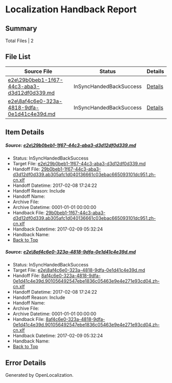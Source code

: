 # <a name='report-top'></a> Localization Handback Report

## Summary
 Total Files | 2

## File List
 Source File | Status | Details 
 ----------- | ------ | ------- 
 [e2e\29b0beb1-1f67-44c3-aba3-d3d12df0d339.md](https://github.com/OpenLocalizationTestOrg/ol-test0/blob/44d8ab214b05bd840f4c2e4a47fa9b44f547f85a/e2e/29b0beb1-1f67-44c3-aba3-d3d12df0d339.md) | InSyncHandedBackSuccess | [Details](#3295085add1e9ec33d22e908923686d6fc7f78081)
 [e2e\8af4c6e0-323a-4818-9dfa-0e1d41c4e39d.md](https://github.com/OpenLocalizationTestOrg/ol-test0/blob/44d8ab214b05bd840f4c2e4a47fa9b44f547f85a/e2e/8af4c6e0-323a-4818-9dfa-0e1d41c4e39d.md) | InSyncHandedBackSuccess | [Details](#2fe594054dccc1915266ecbc405386ed986f793b2)

## Item Details
##### <a name='3295085add1e9ec33d22e908923686d6fc7f78081'></a> Source: [e2e\29b0beb1-1f67-44c3-aba3-d3d12df0d339.md](https://github.com/OpenLocalizationTestOrg/ol-test0/blob/44d8ab214b05bd840f4c2e4a47fa9b44f547f85a/e2e/29b0beb1-1f67-44c3-aba3-d3d12df0d339.md)
* Status: InSyncHandedBackSuccess
* Target File: [e2e\29b0beb1-1f67-44c3-aba3-d3d12df0d339.md](https://github.com/OpenLocalizationTestOrg/ol-test0-zhcn/blob/7b1e669feac9b7606fc9336655a8e458da2a5423/e2e/29b0beb1-1f67-44c3-aba3-d3d12df0d339.md)
* Handoff File: [29b0beb1-1f67-44c3-aba3-d3d12df0d339.ab305afc1d040136661c03ebac665093101dc951.zh-cn.xlf](https://github.com/OpenLocalizationTestOrg/ol-test0-handoff/blob/9f69cc9010d554380b36c26d5aa64e318a5b6b45/ol-handoff/OpenLocalizationTestOrg/ol-test0-zhcn/shujia/ht/29b0beb1-1f67-44c3-aba3-d3d12df0d339.ab305afc1d040136661c03ebac665093101dc951.zh-cn.xlf)
* Handoff Datetime: 2017-02-08 17:24:22
* Handoff Reason: Include
* Handoff Name: 
* Archive File: 
* Archive Datetime: 0001-01-01 00:00:00
* Handback File: [29b0beb1-1f67-44c3-aba3-d3d12df0d339.ab305afc1d040136661c03ebac665093101dc951.zh-cn.xlf](https://github.com/OpenLocalizationTestOrg/ol-test0-handback/blob/f96150948b955ba890f4a01a120393d9c4305dfa/ol-handback/OpenLocalizationTestOrg/ol-test0-zhcn/shujia/ht/29b0beb1-1f67-44c3-aba3-d3d12df0d339.ab305afc1d040136661c03ebac665093101dc951.zh-cn.xlf)
* Handback Datetime: 2017-02-09 05:32:24
* Handback Name: 
* [Back to Top](#report-top)

##### <a name='2fe594054dccc1915266ecbc405386ed986f793b2'></a> Source: [e2e\8af4c6e0-323a-4818-9dfa-0e1d41c4e39d.md](https://github.com/OpenLocalizationTestOrg/ol-test0/blob/44d8ab214b05bd840f4c2e4a47fa9b44f547f85a/e2e/8af4c6e0-323a-4818-9dfa-0e1d41c4e39d.md)
* Status: InSyncHandedBackSuccess
* Target File: [e2e\8af4c6e0-323a-4818-9dfa-0e1d41c4e39d.md](https://github.com/OpenLocalizationTestOrg/ol-test0-zhcn/blob/7b1e669feac9b7606fc9336655a8e458da2a5423/e2e/8af4c6e0-323a-4818-9dfa-0e1d41c4e39d.md)
* Handoff File: [8af4c6e0-323a-4818-9dfa-0e1d41c4e39d.901056492547ebe1836c05463e9e4e271e93cd04.zh-cn.xlf](https://github.com/OpenLocalizationTestOrg/ol-test0-handoff/blob/9f69cc9010d554380b36c26d5aa64e318a5b6b45/ol-handoff/OpenLocalizationTestOrg/ol-test0-zhcn/shujia/ht/8af4c6e0-323a-4818-9dfa-0e1d41c4e39d.901056492547ebe1836c05463e9e4e271e93cd04.zh-cn.xlf)
* Handoff Datetime: 2017-02-08 17:24:22
* Handoff Reason: Include
* Handoff Name: 
* Archive File: 
* Archive Datetime: 0001-01-01 00:00:00
* Handback File: [8af4c6e0-323a-4818-9dfa-0e1d41c4e39d.901056492547ebe1836c05463e9e4e271e93cd04.zh-cn.xlf](https://github.com/OpenLocalizationTestOrg/ol-test0-handback/blob/f96150948b955ba890f4a01a120393d9c4305dfa/ol-handback/OpenLocalizationTestOrg/ol-test0-zhcn/shujia/ht/8af4c6e0-323a-4818-9dfa-0e1d41c4e39d.901056492547ebe1836c05463e9e4e271e93cd04.zh-cn.xlf)
* Handback Datetime: 2017-02-09 05:32:24
* Handback Name: 
* [Back to Top](#report-top)


## Error Details

Generated by OpenLocalization.
